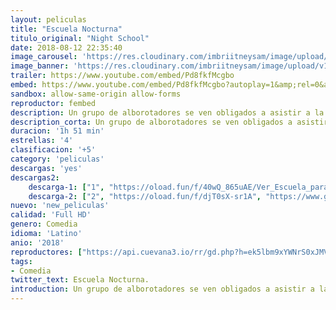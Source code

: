 ```yaml
---
layout: peliculas
title: "Escuela Nocturna"
titulo_original: "Night School"
date: 2018-08-12 22:35:40
image_carousel: 'https://res.cloudinary.com/imbriitneysam/image/upload/v1541990824/escuela-poster-min.jpg'
image_banner: 'https://res.cloudinary.com/imbriitneysam/image/upload/v1541990824/escuela-banner-min.jpg'
trailer: https://www.youtube.com/embed/Pd8fkfMcgbo
embed: https://www.youtube.com/embed/Pd8fkfMcgbo?autoplay=1&amp;rel=0&amp;hd=1&border=0&wmode=opaque&enablejsapi=1&modestbranding=1&controls=1&showinfo=0
sandbox: allow-same-origin allow-forms
reproductor: fembed
description: Un grupo de alborotadores se ven obligados a asistir a la escuela nocturna con la esperanza de que aprueben el examen de GED para terminar la escuela secundaria.
description_corta: Un grupo de alborotadores se ven obligados a asistir a la escuela nocturna con la esperanza de que aprueben el examen de GED para terminar la escuela secundaria.
duracion: '1h 51 min'
estrellas: '4'
clasificacion: '+5'
category: 'peliculas'
descargas: 'yes'
descargas2:
    descarga-1: ["1", "https://oload.fun/f/40wQ_865uAE/Ver_Escuela_para_fracasados_.mp4", "https://www.google.com/s2/favicons?domain=openload.co","OpenLoad","https://res.cloudinary.com/imbriitneysam/image/upload/v1541473684/mexico.png", "Latino", "Full HD"]
    descarga-2: ["2", "https://oload.fun/f/djT0sX-sr1A", "https://www.google.com/s2/favicons?domain=openload.co","OpenLoad","https://res.cloudinary.com/imbriitneysam/image/upload/v1541473684/mexico.png", "Latino", "Full HD"]
nuevo: 'new_peliculas'
calidad: 'Full HD'
genero: Comedia
idioma: 'Latino'
anio: '2018'
reproductores: ["https://api.cuevana3.io/rr/gd.php?h=ek5lbm9xYWNrS0xJMVp5b21KREk0dFBLbjVkaHhkRGdrOG1jbnBpUnhhS1Z6cXhraVpXdTJ0ZXptb3luMUtTbGtaQ01vbVhNa2VTcXhJaVRhWmlaMUxXU3FadVkyUT09"]
tags:
- Comedia
twitter_text: Escuela Nocturna.
introduction: Un grupo de alborotadores se ven obligados a asistir a la escuela nocturna con la esperanza de que aprueben el examen de GED para terminar la escuela secundaria.
---
```



 







